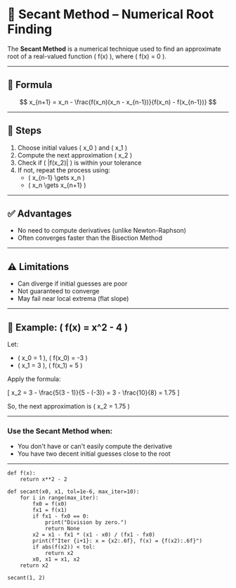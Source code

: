 # 📌 Secant Method – Numerical Root Finding

The **Secant Method** is a numerical technique used to find an approximate root of a real-valued function \( f(x) \), where \( f(x) = 0 \).

---

## 📐 Formula

$$
x_{n+1} = x_n - \frac{f(x_n)(x_n - x_{n-1})}{f(x_n) - f(x_{n-1})}
$$


---

## 🔁 Steps

1. Choose initial values \( x_0 \) and \( x_1 \)
2. Compute the next approximation \( x_2 \)
3. Check if \( |f(x_2)| \) is within your tolerance
4. If not, repeat the process using:
   - \( x_{n-1} \gets x_n \)
   - \( x_n \gets x_{n+1} \)

---

## ✅ Advantages

- No need to compute derivatives (unlike Newton-Raphson)
- Often converges faster than the Bisection Method

---

## ⚠️ Limitations

- Can diverge if initial guesses are poor
- Not guaranteed to converge
- May fail near local extrema (flat slope)

---

## 🔧 Example: \( f(x) = x^2 - 4 \)

Let:
- \( x_0 = 1 \), \( f(x_0) = -3 \)
- \( x_1 = 3 \), \( f(x_1) = 5 \)

Apply the formula:

\[
x_2 = 3 - \frac{5(3 - 1)}{5 - (-3)} = 3 - \frac{10}{8} = 1.75
\]

So, the next approximation is \( x_2 = 1.75 \)

---

### Use the Secant Method when:
- You don't have or can't easily compute the derivative
- You have two decent initial guesses close to the root

---

```
def f(x):
    return x**2 - 2

def secant(x0, x1, tol=1e-6, max_iter=10):
    for i in range(max_iter):
        fx0 = f(x0)
        fx1 = f(x1)
        if fx1 - fx0 == 0:
            print("Division by zero.")
            return None
        x2 = x1 - fx1 * (x1 - x0) / (fx1 - fx0)
        print(f"Iter {i+1}: x = {x2:.6f}, f(x) = {f(x2):.6f}")
        if abs(f(x2)) < tol:
            return x2
        x0, x1 = x1, x2
    return x2

secant(1, 2)
```
